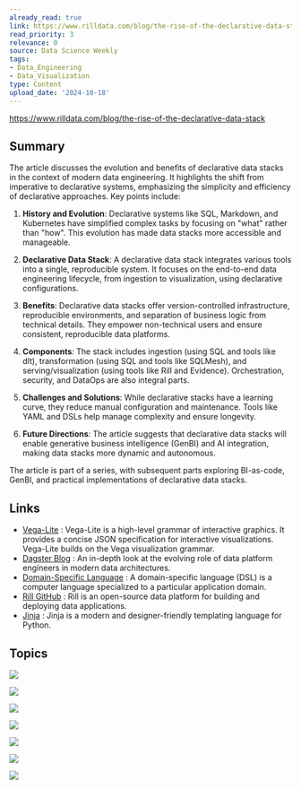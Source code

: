 ```yaml
---
already_read: true
link: https://www.rilldata.com/blog/the-rise-of-the-declarative-data-stack
read_priority: 3
relevance: 0
source: Data Science Weekly
tags:
- Data_Engineering
- Data_Visualization
type: Content
upload_date: '2024-10-18'
---
```


https://www.rilldata.com/blog/the-rise-of-the-declarative-data-stack
## Summary

The article discusses the evolution and benefits of declarative data stacks in the context of modern data engineering. It highlights the shift from imperative to declarative systems, emphasizing the simplicity and efficiency of declarative approaches. Key points include:

1. **History and Evolution**: Declarative systems like SQL, Markdown, and Kubernetes have simplified complex tasks by focusing on "what" rather than "how". This evolution has made data stacks more accessible and manageable.

2. **Declarative Data Stack**: A declarative data stack integrates various tools into a single, reproducible system. It focuses on the end-to-end data engineering lifecycle, from ingestion to visualization, using declarative configurations.

3. **Benefits**: Declarative data stacks offer version-controlled infrastructure, reproducible environments, and separation of business logic from technical details. They empower non-technical users and ensure consistent, reproducible data platforms.

4. **Components**: The stack includes ingestion (using SQL and tools like dlt), transformation (using SQL and tools like SQLMesh), and serving/visualization (using tools like Rill and Evidence). Orchestration, security, and DataOps are also integral parts.

5. **Challenges and Solutions**: While declarative stacks have a learning curve, they reduce manual configuration and maintenance. Tools like YAML and DSLs help manage complexity and ensure longevity.

6. **Future Directions**: The article suggests that declarative data stacks will enable generative business intelligence (GenBI) and AI integration, making data stacks more dynamic and autonomous.

The article is part of a series, with subsequent parts exploring BI-as-code, GenBI, and practical implementations of declarative data stacks.
## Links

- [Vega-Lite](https://vega.github.io/vega-lite/) : Vega-Lite is a high-level grammar of interactive graphics. It provides a concise JSON specification for interactive visualizations. Vega-Lite builds on the Vega visualization grammar.
- [Dagster Blog](https://dagster.io/blog/rise-of-the-data-platform-engineer) : An in-depth look at the evolving role of data platform engineers in modern data architectures.
- [Domain-Specific Language](https://en.wikipedia.org/wiki/Domain-specific_language) : A domain-specific language (DSL) is a computer language specialized to a particular application domain.
- [Rill GitHub](https://github.com/rilldata/rill) : Rill is an open-source data platform for building and deploying data applications.
- [Jinja](https://jinja.palletsprojects.com/en/3.1.x/) : Jinja is a modern and designer-friendly templating language for Python.

## Topics

![](topics/Concept/Declarative%20Data%20Stack)

![](topics/Concept/Functional%20Data%20Engineering)

![](topics/Concept/Software%20Defined%20Asset)

![](topics/Concept/Semantic%20Layer)

![](topics/Concept/DataOps)

![](topics/Concept/Grammar%20of%20Graphics)

![](topics/Concept/Data%20Integration%20as%20Code)
